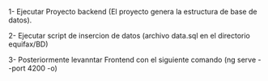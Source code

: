 
1- Ejecutar Proyecto backend (El proyecto genera la estructura de base de datos).

2- Ejecutar script de insercion de datos (archivo data.sql en el directorio equifax/BD)

3- Posteriormente levanntar Frontend con el siguiente comando (ng serve --port 4200 -o)
